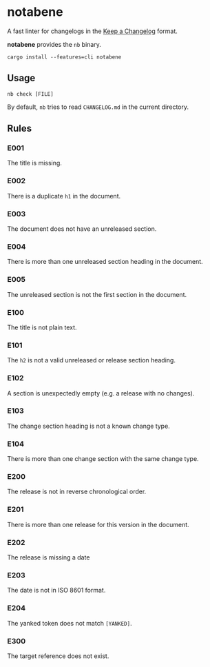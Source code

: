 # notabene

A fast linter for changelogs in the [Keep a Changelog] format.

**notabene** provides the `nb` binary.

```
cargo install --features=cli notabene
```

## Usage

```
nb check [FILE]
```

By default, `nb` tries to read `CHANGELOG.md` in the current directory.

## Rules

### E001

The title is missing.

### E002

There is a duplicate `h1` in the document.

### E003

The document does not have an unreleased section.

### E004

There is more than one unreleased section heading in the document.

### E005

The unreleased section is not the first section in the document.

### E100

The title is not plain text.

### E101

The `h2` is not a valid unreleased or release section heading.

### E102

A section is unexpectedly empty (e.g. a release with no changes).

### E103

The change section heading is not a known change type.

### E104

There is more than one change section with the same change type.

### E200

The release is not in reverse chronological order.

### E201

There is more than one release for this version in the document.

### E202

The release is missing a date

### E203

The date is not in ISO 8601 format.

### E204

The yanked token does not match `[YANKED]`.

### E300

The target reference does not exist.

[Keep a Changelog]: https://keepachangelog.com/en/1.1.0/
